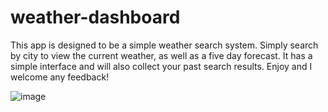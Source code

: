 # weather-dashboard

This app is designed to be a simple weather search system. Simply search by city to view the current weather, as well as a five day forecast.
It has a simple interface and will also collect your past search results.
Enjoy and I welcome any feedback!

![image](https://user-images.githubusercontent.com/97869791/175846875-46f4459f-35d0-493c-9c77-939b232d0fc2.png)
